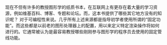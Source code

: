 现在不但有许多的教授图形学的纸质书本，在互联网上有更存在着大量的学习资源，例如维基百科、博客、专题和论坛。而，这本书提供了哪些其它地方没有的知识呢？
对于可编程性来说。几乎所有上述来源都是指导初学者使用所谓的“固定功能”。而这些都是以前老的图形处理器上的配置，用以来定义特定渲染操作将如何进行的。它通常被认为是最容易教授哪些刚刚参与图形学的程序员去使用的固定管线功能。